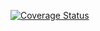 [![Coverage Status](https://coveralls.io/repos/github/wuxyel123/assignment2/badge.svg?branch=master)](https://coveralls.io/github/wuxyel123/assignment2?branch=master)
